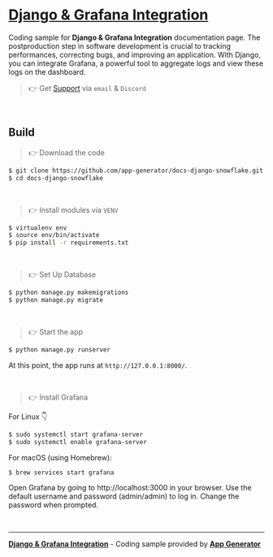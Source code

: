 # [Django & Grafana Integration](https://app-generator.dev/docs/technologies/django/integrate-grafana.html)

Coding sample for **Django & Grafana Integration** documentation page. The postproduction step in software development is crucial to tracking performances, correcting bugs, and improving an application. 
With Django, you can integrate Grafana, a powerful tool to aggregate logs and view these logs on the dashboard.

> 👉 Get [Support](https://app-generator.dev/ticket/create/) via `email` & `Discord`  

<br />

## Build 

> 👉 Download the code  

```bash
$ git clone https://github.com/app-generator/docs-django-snowflake.git
$ cd docs-django-snowflake
```

<br />

> 👉 Install modules via `VENV`  

```bash
$ virtualenv env
$ source env/bin/activate
$ pip install -r requirements.txt
```

<br />

> 👉 Set Up Database

```bash
$ python manage.py makemigrations
$ python manage.py migrate
```

<br />

> 👉 Start the app

```bash
$ python manage.py runserver
```

At this point, the app runs at `http://127.0.0.1:8000/`. 

<br />

> 👉 Install Grafana

For Linux 👇

```bash
$ sudo systemctl start grafana-server
$ sudo systemctl enable grafana-server
```

For macOS (using Homebrew):

```bash
$ brew services start grafana
```

Open Grafana by going to http://localhost:3000 in your browser. Use the default username and password (admin/admin) to log in. Change the password when prompted.

<br />

---
**[Django & Grafana Integration](https://app-generator.dev/docs/technologies/django/integrate-grafana.html)** - Coding sample provided by **[App Generator](https://app-generator.dev/)**
